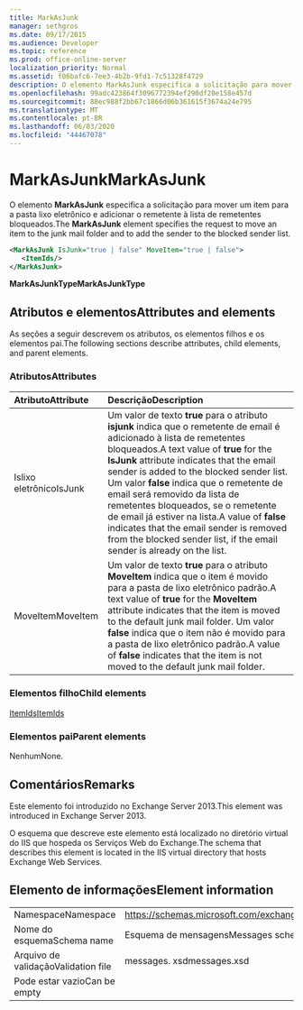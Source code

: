 ```yaml
---
title: MarkAsJunk
manager: sethgros
ms.date: 09/17/2015
ms.audience: Developer
ms.topic: reference
ms.prod: office-online-server
localization_priority: Normal
ms.assetid: f06bafc6-7ee3-4b2b-9fd1-7c51328f4729
description: O elemento MarkAsJunk especifica a solicitação para mover um item para a pasta lixo eletrônico e adicionar o remetente à lista de remetentes bloqueados.
ms.openlocfilehash: 99adc423864f3096772394ef290df20e158e457d
ms.sourcegitcommit: 88ec988f2bb67c1866d06b361615f3674a24e795
ms.translationtype: MT
ms.contentlocale: pt-BR
ms.lasthandoff: 06/03/2020
ms.locfileid: "44467078"
---
```

# <a name="markasjunk"></a><span data-ttu-id="1b856-103">MarkAsJunk</span><span class="sxs-lookup"><span data-stu-id="1b856-103">MarkAsJunk</span></span>

<span data-ttu-id="1b856-104">O elemento **MarkAsJunk** especifica a solicitação para mover um item para a pasta lixo eletrônico e adicionar o remetente à lista de remetentes bloqueados.</span><span class="sxs-lookup"><span data-stu-id="1b856-104">The **MarkAsJunk** element specifies the request to move an item to the junk mail folder and to add the sender to the blocked sender list.</span></span> 
  
```XML
<MarkAsJunk IsJunk="true | false" MoveItem="true | false">
   <ItemIds/>
</MarkAsJunk>
```

 <span data-ttu-id="1b856-105">**MarkAsJunkType**</span><span class="sxs-lookup"><span data-stu-id="1b856-105">**MarkAsJunkType**</span></span>
## <a name="attributes-and-elements"></a><span data-ttu-id="1b856-106">Atributos e elementos</span><span class="sxs-lookup"><span data-stu-id="1b856-106">Attributes and elements</span></span>

<span data-ttu-id="1b856-107">As seções a seguir descrevem os atributos, os elementos filhos e os elementos pai.</span><span class="sxs-lookup"><span data-stu-id="1b856-107">The following sections describe attributes, child elements, and parent elements.</span></span>
  
### <a name="attributes"></a><span data-ttu-id="1b856-108">Atributos</span><span class="sxs-lookup"><span data-stu-id="1b856-108">Attributes</span></span>

|<span data-ttu-id="1b856-109">**Atributo**</span><span class="sxs-lookup"><span data-stu-id="1b856-109">**Attribute**</span></span>|<span data-ttu-id="1b856-110">**Descrição**</span><span class="sxs-lookup"><span data-stu-id="1b856-110">**Description**</span></span>|
|:-----|:-----|
|<span data-ttu-id="1b856-111">Islixo eletrônico</span><span class="sxs-lookup"><span data-stu-id="1b856-111">IsJunk</span></span>  <br/> |<span data-ttu-id="1b856-112">Um valor de texto **true** para o atributo **isjunk** indica que o remetente de email é adicionado à lista de remetentes bloqueados.</span><span class="sxs-lookup"><span data-stu-id="1b856-112">A text value of **true** for the **IsJunk** attribute indicates that the email sender is added to the blocked sender list.</span></span> <span data-ttu-id="1b856-113">Um valor **false** indica que o remetente de email será removido da lista de remetentes bloqueados, se o remetente de email já estiver na lista.</span><span class="sxs-lookup"><span data-stu-id="1b856-113">A value of **false** indicates that the email sender is removed from the blocked sender list, if the email sender is already on the list.</span></span>  <br/> |
|<span data-ttu-id="1b856-114">MoveItem</span><span class="sxs-lookup"><span data-stu-id="1b856-114">MoveItem</span></span>  <br/> |<span data-ttu-id="1b856-115">Um valor de texto **true** para o atributo **MoveItem** indica que o item é movido para a pasta de lixo eletrônico padrão.</span><span class="sxs-lookup"><span data-stu-id="1b856-115">A text value of **true** for the **MoveItem** attribute indicates that the item is moved to the default junk mail folder.</span></span> <span data-ttu-id="1b856-116">Um valor **false** indica que o item não é movido para a pasta de lixo eletrônico padrão.</span><span class="sxs-lookup"><span data-stu-id="1b856-116">A value of **false** indicates that the item is not moved to the default junk mail folder.</span></span>  <br/> |
   
### <a name="child-elements"></a><span data-ttu-id="1b856-117">Elementos filho</span><span class="sxs-lookup"><span data-stu-id="1b856-117">Child elements</span></span>

[<span data-ttu-id="1b856-118">ItemIds</span><span class="sxs-lookup"><span data-stu-id="1b856-118">ItemIds</span></span>](itemids.md)
  
### <a name="parent-elements"></a><span data-ttu-id="1b856-119">Elementos pai</span><span class="sxs-lookup"><span data-stu-id="1b856-119">Parent elements</span></span>

<span data-ttu-id="1b856-120">Nenhum</span><span class="sxs-lookup"><span data-stu-id="1b856-120">None.</span></span>
  
## <a name="remarks"></a><span data-ttu-id="1b856-121">Comentários</span><span class="sxs-lookup"><span data-stu-id="1b856-121">Remarks</span></span>

<span data-ttu-id="1b856-122">Este elemento foi introduzido no Exchange Server 2013.</span><span class="sxs-lookup"><span data-stu-id="1b856-122">This element was introduced in Exchange Server 2013.</span></span>
  
<span data-ttu-id="1b856-123">O esquema que descreve este elemento está localizado no diretório virtual do IIS que hospeda os Serviços Web do Exchange.</span><span class="sxs-lookup"><span data-stu-id="1b856-123">The schema that describes this element is located in the IIS virtual directory that hosts Exchange Web Services.</span></span>
  
## <a name="element-information"></a><span data-ttu-id="1b856-124">Elemento de informações</span><span class="sxs-lookup"><span data-stu-id="1b856-124">Element information</span></span>

|||
|:-----|:-----|
|<span data-ttu-id="1b856-125">Namespace</span><span class="sxs-lookup"><span data-stu-id="1b856-125">Namespace</span></span>  <br/> |https://schemas.microsoft.com/exchange/services/2006/messages  <br/> |
|<span data-ttu-id="1b856-126">Nome do esquema</span><span class="sxs-lookup"><span data-stu-id="1b856-126">Schema name</span></span>  <br/> |<span data-ttu-id="1b856-127">Esquema de mensagens</span><span class="sxs-lookup"><span data-stu-id="1b856-127">Messages schema</span></span>  <br/> |
|<span data-ttu-id="1b856-128">Arquivo de validação</span><span class="sxs-lookup"><span data-stu-id="1b856-128">Validation file</span></span>  <br/> |<span data-ttu-id="1b856-129">messages. xsd</span><span class="sxs-lookup"><span data-stu-id="1b856-129">messages.xsd</span></span>  <br/> |
|<span data-ttu-id="1b856-130">Pode estar vazio</span><span class="sxs-lookup"><span data-stu-id="1b856-130">Can be empty</span></span>  <br/> ||
   

